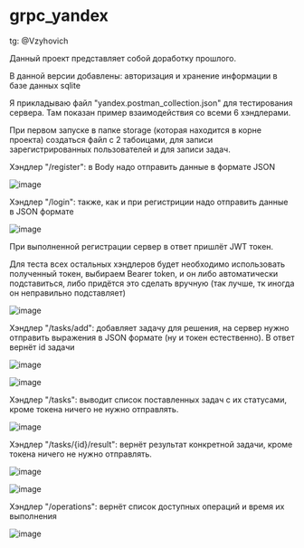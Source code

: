 # grpc_yandex
tg: @Vzyhovich

Данный проект представляет собой доработку прошлого.

В данной версии добавлены: авторизация и хранение информации в базе данных sqlite

Я прикладываю файл "yandex.postman_collection.json" для тестирования сервера. Там показан пример взаимодействия со всеми 6 хэндлерами.

При первом запуске в папке storage (которая находится в корне проекта) создаться файл с 2 табоицами, для записи зарегистрированных пользователей и для записи задач.

Хэндлер "/register": в Body надо отправить данные в формате JSON

![image](https://github.com/Kulibyka/grpc_yandex/assets/59702274/3eaa9a3a-8e8e-44e6-b164-99727a3682f4)

Хэндлер "/login": также, как и при регистриции надо отправить данные в JSON формате

![image](https://github.com/Kulibyka/grpc_yandex/assets/59702274/20df6b21-723d-4748-b5a5-e8a8d8d8f29e)


При выполненной регистрации сервер в ответ пришлёт JWT токен. 

Для теста всех остальных хэндлеров будет необходимо использовать полученный токен, выбираем Bearer token, и он либо автоматически подставиться, либо придётся это сделать вручную (так лучше, тк иногда он неправильно подставляет)

![image](https://github.com/Kulibyka/grpc_yandex/assets/59702274/f73f3d0d-7ed6-48a3-86ac-e5e8f3ebed4d)

Хэндлер "/tasks/add": добавляет задачу для решения, на сервер нужно отправить выражения в JSON формате (ну и токен естественно). В ответ вернёт id задачи

![image](https://github.com/Kulibyka/grpc_yandex/assets/59702274/41bcfa35-72f8-4999-9e20-6e4fe9c761cb)

![image](https://github.com/Kulibyka/grpc_yandex/assets/59702274/cc248491-e812-49bb-8937-9108aedc5569)

Хэндлер "/tasks": выводит список поставленных задач с их статусами, кроме токена ничего не нужно отправлять.

![image](https://github.com/Kulibyka/grpc_yandex/assets/59702274/3acbd0dc-c1eb-4142-934c-28693ed78d7e)

Хэндлер "/tasks/{id}/result": вернёт результат конкретной задачи, кроме токена ничего не нужно отправлять.

![image](https://github.com/Kulibyka/grpc_yandex/assets/59702274/741e43d9-82f6-49e1-8b08-f86556ab6f89)

![image](https://github.com/Kulibyka/grpc_yandex/assets/59702274/fe0f951e-791f-4096-a7f3-e9b36126119b)

Хэндлер "/operations": вернёт список доступных операций и время их выполнения

![image](https://github.com/Kulibyka/grpc_yandex/assets/59702274/3c3ac0ad-e6ed-40e7-b82d-b4ca5d1febce)

